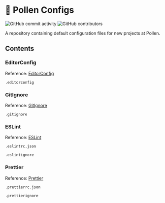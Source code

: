 # 📐 Pollen Configs

![GitHub commit activity](https://img.shields.io/github/commit-activity/m/pollen-digital/pollen-configs?style=flat-square)
![GitHub contributors](https://img.shields.io/github/contributors/pollen-digital/pollen-configs?style=flat-square)

A repository containing default configuration files for new projects at Pollen.

## Contents

### EditorConfig

Reference: [EditorConfig](https://editorconfig.org/)

`.editorconfig`

### GitIgnore

Reference: [GitIgnore](https://git-scm.com/docs/gitignore)

`.gitignore`

### ESLint

Reference: [ESLint](https://eslint.org/)

`.eslintrc.json`

`.eslintignore`

### Prettier

Reference: [Prettier](https://prettier.io/)

`.prettierrc.json`

`.prettierignore`
